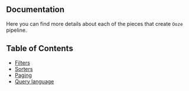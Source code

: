 ## Documentation
Here you can find more details about each of the pieces that create `Ooze` pipeline.

## Table of Contents
  - [Filters](filters.md)
  - [Sorters](sorters.md)
  - [Paging](paging.md)
  - [Query language](query-language.md)
